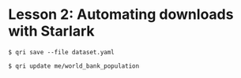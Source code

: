 # Lesson 2: Automating downloads with Starlark

```
$ qri save --file dataset.yaml
```

```
$ qri update me/world_bank_population
```